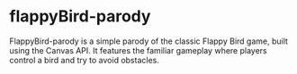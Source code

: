 # flappyBird-parody
FlappyBird-parody is a simple parody of the classic Flappy Bird game, built using the Canvas API. It features the familiar gameplay where players control a bird and try to avoid obstacles.
